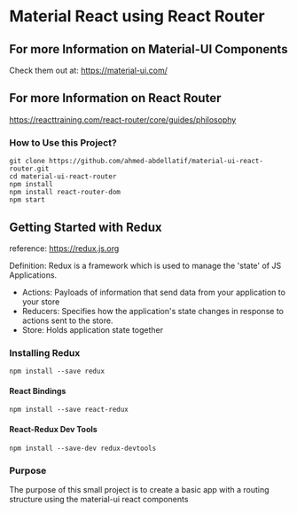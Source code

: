 # Material React using React Router

## For more Information on Material-UI Components
Check them out at: https://material-ui.com/


## For more Information on React Router
https://reacttraining.com/react-router/core/guides/philosophy


### How to Use this Project?

```
git clone https://github.com/ahmed-abdellatif/material-ui-react-router.git
cd material-ui-react-router
npm install
npm install react-router-dom
npm start
```

## Getting Started with Redux

reference: https://redux.js.org

Definition: Redux is a framework which is used to manage the 'state' of JS Applications.

- Actions: Payloads of information that send data from your application to your store
- Reducers: Specifies how the application's state changes in response to actions sent to the store.
- Store: Holds application state together

### Installing Redux

```
npm install --save redux
```

#### React Bindings
```
npm install --save react-redux
```

#### React-Redux Dev Tools

```
npm install --save-dev redux-devtools
```


### Purpose
The purpose of this small project is to create a basic
app with a routing structure using the material-ui react components
